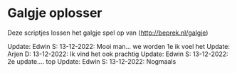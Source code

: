 <h1>Galgje oplosser</h1>

Deze scriptjes lossen het galgje spel op van (http://beprek.nl/galgje)

Update: Edwin S: 13-12-2022: Mooi man... we worden 1e ik voel het
Update: Arjen D: 13-12-2022: Ik vind het ook prachtig
Update: Edwin S: 13-12-2022: 2e update.... top
Update: Edwin S: 13-12-2022: Nogmaals
